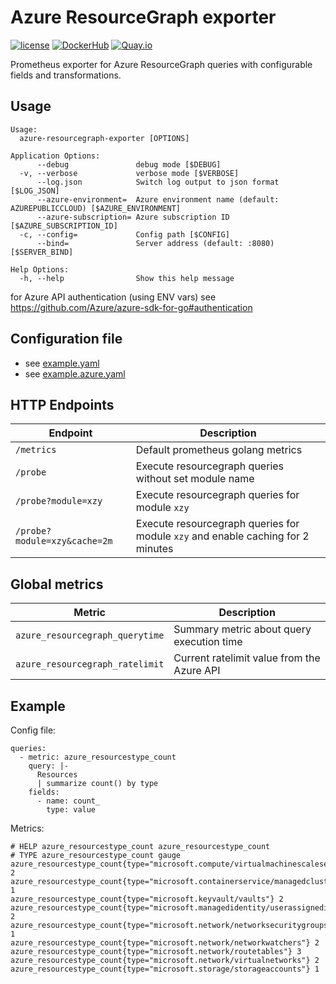 Azure ResourceGraph exporter
============================

[![license](https://img.shields.io/github/license/webdevops/azure-resourcegraph-exporter.svg)](https://github.com/webdevops/azure-resourcegraph-exporter/blob/master/LICENSE)
[![DockerHub](https://img.shields.io/badge/DockerHub-webdevops%2Fazure--resourcegraph--exporter-blue)](https://hub.docker.com/r/webdevops/azure-resourcegraph-exporter/)
[![Quay.io](https://img.shields.io/badge/Quay.io-webdevops%2Fazure--resourcegraph--exporter-blue)](https://quay.io/repository/webdevops/azure-resourcegraph-exporter)

Prometheus exporter for Azure ResourceGraph queries with configurable fields and transformations.

Usage
-----

```
Usage:
  azure-resourcegraph-exporter [OPTIONS]

Application Options:
      --debug               debug mode [$DEBUG]
  -v, --verbose             verbose mode [$VERBOSE]
      --log.json            Switch log output to json format [$LOG_JSON]
      --azure-environment=  Azure environment name (default: AZUREPUBLICCLOUD) [$AZURE_ENVIRONMENT]
      --azure-subscription= Azure subscription ID [$AZURE_SUBSCRIPTION_ID]
  -c, --config=             Config path [$CONFIG]
      --bind=               Server address (default: :8080) [$SERVER_BIND]

Help Options:
  -h, --help                Show this help message
```

for Azure API authentication (using ENV vars) see https://github.com/Azure/azure-sdk-for-go#authentication

Configuration file
------------------

* see [example.yaml](example.yaml)
* see [example.azure.yaml](example.azure.yaml)

HTTP Endpoints
--------------

| Endpoint                       | Description                                                                         |
|--------------------------------|-------------------------------------------------------------------------------------|
| `/metrics`                     | Default prometheus golang metrics                                                   |
| `/probe`                       | Execute resourcegraph queries without set module name                               |
| `/probe?module=xzy`            | Execute resourcegraph queries for module `xzy`                                      |
| `/probe?module=xzy&cache=2m`   | Execute resourcegraph queries for module `xzy` and enable caching for 2 minutes     |

Global metrics
--------------

| Metric                              | Description                                                                    |
|-------------------------------------|--------------------------------------------------------------------------------|
| `azure_resourcegraph_querytime`     | Summary metric about query execution time                                      |
| `azure_resourcegraph_ratelimit`     | Current ratelimit value from the Azure API                                     |


Example
-------

Config file:
```
queries:
  - metric: azure_resourcestype_count
    query: |-
      Resources
      | summarize count() by type
    fields:
      - name: count_
        type: value

```

Metrics:
```
# HELP azure_resourcestype_count azure_resourcestype_count
# TYPE azure_resourcestype_count gauge
azure_resourcestype_count{type="microsoft.compute/virtualmachinescalesets"} 2
azure_resourcestype_count{type="microsoft.containerservice/managedclusters"} 1
azure_resourcestype_count{type="microsoft.keyvault/vaults"} 2
azure_resourcestype_count{type="microsoft.managedidentity/userassignedidentities"} 2
azure_resourcestype_count{type="microsoft.network/networksecuritygroups"} 1
azure_resourcestype_count{type="microsoft.network/networkwatchers"} 2
azure_resourcestype_count{type="microsoft.network/routetables"} 3
azure_resourcestype_count{type="microsoft.network/virtualnetworks"} 2
azure_resourcestype_count{type="microsoft.storage/storageaccounts"} 1
```
